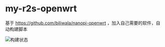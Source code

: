 # my-r2s-openwrt
基于 https://github.com/biliwala/nanopi-openwrt ，加入自己需要的软件，自动构建脚本

![构建状态](https://github.com/supppig/my-r2s-openwrt/workflows/%E6%9E%84%E5%BB%BA%E8%87%AA%E5%AE%9A%E4%B9%89r2s-lean-openwrt/badge.svg)
